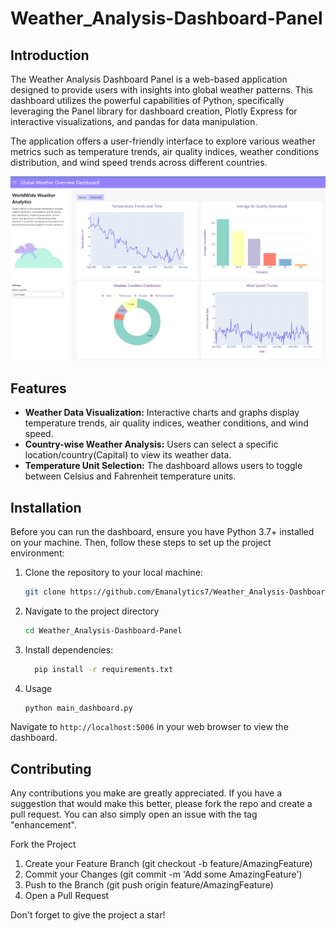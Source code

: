 # Weather_Analysis-Dashboard-Panel

## Introduction

The Weather Analysis Dashboard Panel is a web-based application designed to provide users with insights into global weather patterns. This dashboard utilizes the powerful capabilities of Python, specifically leveraging the Panel library for dashboard creation, Plotly Express for interactive visualizations, and pandas for data manipulation.

The application offers a user-friendly interface to explore various weather metrics such as temperature trends, air quality indices, weather conditions distribution, and wind speed trends across different countries.


![Alt text](https://github.com/Emanalytics7/Weather_Analysis-Dashboard-Panel/blob/main/weather.png)

## Features

- **Weather Data Visualization:** Interactive charts and graphs display temperature trends, air quality indices, weather conditions, and wind speed.
- **Country-wise Weather Analysis:** Users can select a specific location/country(Capital) to view its weather data.
- **Temperature Unit Selection:** The dashboard allows users to toggle between Celsius and Fahrenheit temperature units.

## Installation

Before you can run the dashboard, ensure you have Python 3.7+ installed on your machine. Then, follow these steps to set up the project environment:

1. Clone the repository to your local machine:
   ```bash
   git clone https://github.com/Emanalytics7/Weather_Analysis-Dashboard-Panel.git
2. Navigate to the project directory
   ```bash
   cd Weather_Analysis-Dashboard-Panel

3. Install dependencies:
   ```bash
     pip install -r requirements.txt
   
4. Usage
   ```bash
   python main_dashboard.py
Navigate to ```http://localhost:5006``` in your web browser to view the dashboard.

## Contributing
Any contributions you make are greatly appreciated. If you have a suggestion that would make this better, please fork the repo and create a pull request.
You can also simply open an issue with the tag "enhancement".  


Fork the Project
1. Create your Feature Branch (git checkout -b feature/AmazingFeature)
2. Commit your Changes (git commit -m 'Add some AmazingFeature')
3. Push to the Branch (git push origin feature/AmazingFeature)
4. Open a Pull Request

Don't forget to give the project a star! 

